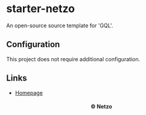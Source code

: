 # starter-netzo

An open-source source template for 'GQL'.

## Configuration

This project does not require additional configuration.

## Links

- [Homepage](https://app.netzo.io/templates/starter-gql)

<div align="center">
  <h4>© Netzo</h4>
</div>
